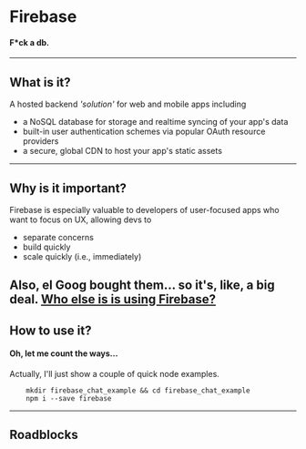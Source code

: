 # Firebase
#### F*ck a db.
-----
## What is it?

A hosted backend *'solution'* for web and mobile apps including
- a NoSQL database for storage and realtime syncing of your app's
      data
- built-in user authentication schemes via popular OAuth resource providers
- a secure, global CDN to host your app's static assets

-----
## Why is it important?

Firebase is especially valuable to developers of user-focused apps who want to
focus on UX, allowing devs to
- separate concerns
- build quickly
- scale quickly (i.e., immediately) 

Also, el Goog bought them... so it's, like, a big deal. [Who else is is using Firebase?](https://www.firebase.com/customers/)
-----
## How to use it?
#### Oh, let me count the ways...

Actually, I'll just show a couple of quick node examples.

```
    mkdir firebase_chat_example && cd firebase_chat_example
    npm i --save firebase
```

-----
## Roadblocks

